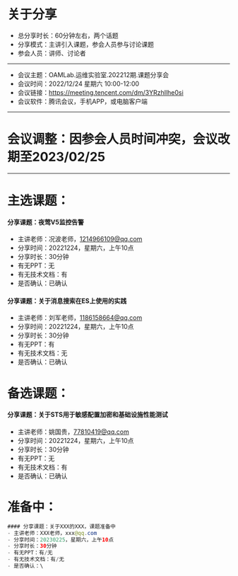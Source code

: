 # 关于分享
- 总分享时长：60分钟左右，两个话题
- 分享模式：主讲引入课题，参会人员参与讨论课题
- 参会人员：讲师、讨论者
- ----------------------------
- 会议主题：OAMLab.运维实验室.202212期.课题分享会
- 会议时间：2022/12/24 星期六 10:00-12:00
- 会议链接：https://meeting.tencent.com/dm/3YRzhIlhe0si
- 会议软件：腾讯会议，手机APP，或电脑客户端
- ----------------------------
# 会议调整：因参会人员时间冲突，会议改期至2023/02/25
- ----------------------------

# 主选课题：
#### 分享课题：夜莺V5监控告警
- 主讲老师：况波老师，1214966109@qq.com
- 分享时间：20221224，星期六，上午10点
- 分享时长：30分钟
- 有无PPT：无
- 有无技术文档：有
- 是否确认：已确认

#### 分享课题：关于消息搜索在ES上使用的实践
- 主讲老师：刘军老师，1186158664@qq.com
- 分享时间：20221224，星期六，上午10点
- 分享时长：30分钟
- 有无PPT：有
- 有无技术文档：无
- 是否确认：已确认

# 备选课题：
#### 分享课题：关于STS用于敏感配置加密和基础设施性能测试
- 主讲老师：姚国贵，77810419@qq.com
- 分享时间：20221224，星期六，上午10点
- 分享时长：30分钟
- 有无PPT：无
- 有无技术文档：有
- 是否确认：已确认

# 准备中：
``` java
#### 分享课题：关于XXX的XXX，课题准备中
- 主讲老师：XXX老师，xxx@qq.com
- 分享时间：20230225，星期六，上午10点
- 分享时长：30分钟
- 有无PPT：有/无
- 有无技术文档：有/无
- 是否确认：\

```